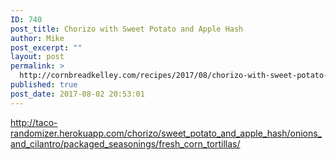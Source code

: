 ```yaml
---
ID: 740
post_title: Chorizo with Sweet Potato and Apple Hash
author: Mike
post_excerpt: ""
layout: post
permalink: >
  http://cornbreadkelley.com/recipes/2017/08/chorizo-with-sweet-potato-and-apple-hash/
published: true
post_date: 2017-08-02 20:53:01
---
```

http://taco-randomizer.herokuapp.com/chorizo/sweet_potato_and_apple_hash/onions_and_cilantro/packaged_seasonings/fresh_corn_tortillas/